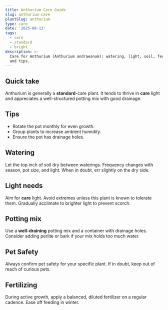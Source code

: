 ```yaml
---
title: Anthurium Care Guide
slug: anthurium-care
plantSlug: anthurium
type: care
date: '2025-08-13'
tags:
  - care
  - standard
  - bright
description: >-
  Care for Anthurium (Anthurium andraeanum): watering, light, soil, fertilizing,
  and tips.
---
```

## Quick take
Anthurium is generally a **standard**-care plant. It tends to thrive in **care** light and appreciates a well-structured potting mix with good drainage.

## Tips
- Rotate the pot monthly for even growth.
- Group plants to increase ambient humidity.
- Ensure the pot has drainage holes.

## Watering
Let the top inch of soil dry between waterings. Frequency changes with season, pot size, and light. When in doubt, err slightly on the dry side.

## Light needs
Aim for **care** light. Avoid extremes unless this plant is known to tolerate them. Gradually acclimate to brighter light to prevent scorch.

## Potting mix
Use a **well-draining** potting mix and a container with drainage holes. Consider adding perlite or bark if your mix holds too much water.

## Pet Safety
Always confirm pet safety for your specific plant. If in doubt, keep out of reach of curious pets.

## Fertilizing
During active growth, apply a balanced, diluted fertilizer on a regular cadence. Ease off feeding in winter.
